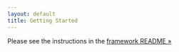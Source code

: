```yaml
---
layout: default
title: Getting Started
---
```


Please see the instructions in the [framework README &raquo;](https://github.com/Famous/framework#setup--installation)
